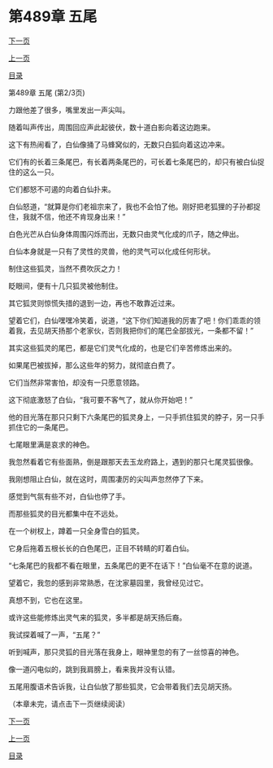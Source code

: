 <h1>第489章     五尾</h1>
            <div><p><a href="./1466_%E7%AC%AC489%E7%AB%A0_%E4%BA%94%E5%B0%BE.md">下一页</a></p><p><a href="./1464_%E7%AC%AC489%E7%AB%A0_%E4%BA%94%E5%B0%BE.md">上一页</a></p><p><a href="../">目录</a></p></div>
            <div><p>第489章     五尾 (第2/3页)</p><p>力跟他差了很多，嘴里发出一声尖叫。</p><p>随着叫声传出，周围回应声此起彼伏，数十道白影向着这边跑来。</p><p>这下有热闹看了，白仙像捅了马蜂窝似的，无数只白狐向着这边冲来。</p><p>它们有的长着三条尾巴，有长着两条尾巴的，可长着七条尾巴的，却只有被白仙捉住的这么一只。</p><p>它们都怒不可遏的向着白仙扑来。</p><p>白仙怒道，“就算是你们老祖宗来了，我也不会怕了他。刚好把老狐狸的子孙都捉住，我就不信，他还不肯现身出来！”</p><p>白色光芒从白仙身体周围闪烁而出，无数只由灵气化成的爪子，随之伸出。</p><p>白仙本身就是一只有了灵性的灵兽，他的灵气可以化成任何形状。</p><p>制住这些狐灵，当然不费吹灰之力！</p><p>眨眼间，便有十几只狐灵被他制住。</p><p>其它狐灵则惊慌失措的退到一边，再也不敢靠近过来。</p><p>望着它们，白仙嘿嘿冷笑着，说道，“这下你们知道我的厉害了吧！你们乖乖的领着我，去见胡天扬那个老家伙，否则我把你们的尾巴全部拔光，一条都不留！”</p><p>其实这些狐灵的尾巴，都是它们灵气化成的，也是它们辛苦修炼出来的。</p><p>如果尾巴被拔掉，那么这些年的努力，就彻底白费了。</p><p>它们当然非常害怕，却没有一只愿意领路。</p><p>这下彻底激怒了白仙，“我可要不客气了，就从你开始吧！”</p><p>他的目光落在那只只剩下六条尾巴的狐灵身上，一只手抓住狐灵的脖子，另一只手抓住它的一条尾巴。</p><p>七尾眼里满是哀求的神色。</p><p>我忽然看着它有些面熟，倒是跟那天去玉龙府路上，遇到的那只七尾灵狐很像。</p><p>我刚想阻止白仙，就在这时，周围凄厉的尖叫声忽然停了下来。</p><p>感觉到气氛有些不对，白仙也停了手。</p><p>而那些狐灵的目光都集中在不远处。</p><p>在一个树杈上，蹲着一只全身雪白的狐灵。</p><p>它身后拖着五根长长的白色尾巴，正目不转睛的盯着白仙。</p><p>“七条尾巴的我都不看在眼里，五条尾巴的更不在话下！”白仙毫不在意的说道。</p><p>望着它，我忽的感到非常熟悉，在沈家墓园里，我曾经见过它。</p><p>真想不到，它也在这里。</p><p>或许这些能修炼出灵气来的狐灵，多半都是胡天扬后裔。</p><p>我试探着喊了一声，“五尾？”</p><p>听到喊声，那只灵狐的目光落在我身上，眼神里忽的有了一丝惊喜的神色。</p><p>像一道闪电似的，跳到我肩膀上，看来我并没有认错。</p><p>五尾用腹语术告诉我，让白仙放了那些狐灵，它会带着我们去见胡天扬。</p><p>（本章未完，请点击下一页继续阅读）</p></div>
            <div><p><a href="./1466_%E7%AC%AC489%E7%AB%A0_%E4%BA%94%E5%B0%BE.md">下一页</a></p><p><a href="./1464_%E7%AC%AC489%E7%AB%A0_%E4%BA%94%E5%B0%BE.md">上一页</a></p><p><a href="../">目录</a></p></div>